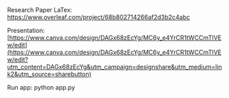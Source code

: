 Research Paper LaTex: https://www.overleaf.com/project/68b802714266af2d3b2c4abc

Presentation: [https://www.canva.com/design/DAGx68zEcYg/MC6y_e4YrCR1tWCCmTIVEw/edit](https://www.canva.com/design/DAGx68zEcYg/MC6y_e4YrCR1tWCCmTIVEw/edit?utm_content=DAGx68zEcYg&utm_campaign=designshare&utm_medium=link2&utm_source=sharebutton)

Run app: python app.py
